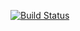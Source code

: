 [![Build Status](https://travis-ci.org/diazdavid-info/base-project-php.svg?branch=1.0.0)](https://travis-ci.org/diazdavid-info/base-project-php)